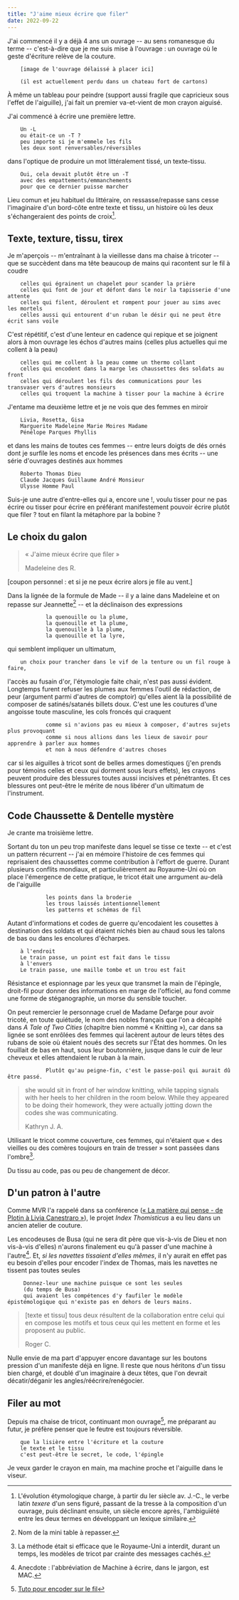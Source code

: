 ```yaml
---
title: "J'aime mieux écrire que filer"
date: 2022-09-22
---
```


J'ai commencé il y a déjà 4 ans un ouvrage -- au sens romanesque du terme -- c'est-à-dire que je me suis mise à l'ouvrage : un ouvrage où le geste d'écriture relève de la couture. 

        [image de l'ouvrage délaissé à placer ici]

        (il est actuellement perdu dans un chateau fort de cartons)

À même un tableau pour peindre (support aussi fragile que capricieux sous l'effet de l'aiguille), j'ai fait un premier va-et-vient de mon crayon aiguisé. 

J'ai commencé à écrire une première lettre. 

        Un -L 
        ou était-ce un -T ? 
        peu importe si je m'emmele les fils
        les deux sont renversables/réversibles

dans l'optique de produire un mot littéralement tissé, un texte-tissu. 

        Oui, cela devait plutôt être un -T
        avec des empattements/emmanchements
        pour que ce dernier puisse marcher

Lieu comun et jeu habituel du littéraire, on ressasse/repasse sans cesse l'imaginaire d'un bord-côte entre texte et tissu, un histoire où les deux s'échangeraient des points de croix[^1].

[^1]: L'évolution étymologique charge, à partir du Ier siècle av. J.-C., le verbe latin *texere* d'un sens figuré, passant de la tresse à la composition d'un ouvrage, puis déclinant ensuite, un siècle encore après, l'ambiguïété entre les deux termes en développant un lexique similaire. 

## Texte, texture, tissu, tirex

Je m'aperçois -- m'entraînant à la vieillesse dans ma chaise à tricoter -- que se succèdent dans ma tête beaucoup de mains qui racontent sur le fil à coudre

        celles qui égrainent un chapelet pour scander la prière
        celles qui font de jour et défont dans le noir la tapisserie d'une attente
        celles qui filent, déroulent et rompent pour jouer au sims avec les mortels
        celles aussi qui entourent d'un ruban le désir qui ne peut être écrit sans voile

C'est répétitif, c'est d'une lenteur en cadence qui repique et se joignent alors à mon ouvrage les échos d'autres mains (celles plus actuelles qui me collent à la peau) 

        celles qui me collent à la peau comme un thermo collant
        celles qui encodent dans la marge les chaussettes des soldats au front
        celles qui déroulent les fils des communications pour les transvaser vers d'autres monsieurs
        celles qui troquent la machine à tisser pour la machine à écrire

J'entame ma deuxième lettre et je ne vois que des femmes en miroir 

        Livia, Rosetta, Gisa
        Marguerite Madeleine Marie Moires Madame
        Pénélope Parques Phyllis

et dans les mains de toutes ces femmes -- entre leurs doigts de dés ornés dont je surfile les noms et encode les présences dans mes écrits -- une série d'ouvrages destinés aux hommes 

        Roberto Thomas Dieu
        Claude Jacques Guillaume André Monsieur
        Ulysse Homme Paul

Suis-je une autre d'entre-elles qui a, encore une !, voulu tisser pour ne pas écrire ou tisser pour écrire en préférant manifestement pouvoir écrire plutôt que filer ? tout en filant la métaphore par la bobine ?

## Le choix du galon

> « J'aime mieux écrire que filer » 
>
> Madeleine des R.

[coupon personnel : et si je ne peux écrire alors je file au vent.] 

Dans la lignée de la formule de Made -- il y a laine dans Madeleine et on repasse sur Jeannette[^3] -- et la déclinaison des expressions 

                la quenouille ou la plume, 
                la quenouille et la plume, 
                la quenouille à la plume, 
                la quenouille et la lyre,

qui semblent impliquer un ultimatum, 

        un choix pour trancher dans le vif de la tenture ou un fil rouge à faire, 
        
l'accès au fusain d'or, l'étymologie faite chair, n'est pas aussi évident. Longtemps furent refuser les plumes aux femmes l'outil de rédaction, de peur (argument parmi d'autres de comptoir) qu'elles aient là la possibilité de composer de satinés/satanés billets doux. C'est une les coutures d'une angoisse toute masculine, les cols froncés qui craquent 

                comme si n'avions pas eu mieux à composer, d'autres sujets plus provoquant
                comme si nous allions dans les lieux de savoir pour apprendre à parler aux hommes
                et non à nous défendre d'autres choses

car si les aiguilles à tricot sont de belles armes domestiques (j'en prends pour témoins celles et ceux qui dorment sous leurs effets), les crayons peuvent produire des blessures toutes aussi incisives et pénétrantes. Et ces blessures ont peut-être le mérite de nous libérer d'un ultimatum de l'instrument. 

[^3]: Nom de la mini table à repasser.

## Code Chaussette & Dentelle mystère

Je crante ma troisième lettre. 

Sortant du ton un peu trop manifeste dans lequel se tisse ce texte -- et c'est un pattern récurrent -- j'ai en mémoire l'histoire de ces femmes qui reprisaient des chaussettes comme contribution à l'effort de guerre. Durant plusieurs conflits mondiaux, et particulièrement au Royaume-Uni où on place l'émergence de cette pratique, le tricot était une arrgument au-delà de l'aiguille 

                les points dans la broderie
                les trous laissés intentionnellement
                les patterns et schémas de fil

Autant d'informations et codes de guerre qu'encodaient les cousettes à destination des soldats et qui étaient nichés bien au chaud sous les talons de bas ou dans les encolures d'écharpes. 

        à l'endroit
        Le train passe, un point est fait dans le tissu
        à l'envers
        Le train passe, une maille tombe et un trou est fait

Résistance et espionnage par les yeux que transmet la main de l'épingle, droit-fil pour donner des informations en marge de l'officiel, au fond comme une forme de stéganographie, un morse du sensible toucher. 

On peut remercier le personnage cruel de Madame Defarge pour avoir tricoté, en toute quiétude, le nom des nobles français que l'on a décapité dans *A Tale of Two Cities* (chapitre bien nommé « Knitting »), car dans sa lignée se sont enrôlées des femmes qui lacèrent autour de leurs têtes des rubans de soie où étaient noués des secrets sur l'État des hommes. On les fouillait de bas en haut, sous leur boutonnière, jusque dans le cuir de leur cheveux et elles attendaient le ruban à la main. 

                Plutôt qu'au peigne-fin, c'est le passe-poil qui aurait dû être passé. 

>she would sit in front of her window knitting, while tapping signals with her heels to her children in the room below. While they appeared to be doing their homework, they were actually jotting down the codes she was communicating. 
>
>Kathryn J. A.

Utilisant le tricot comme couverture, ces femmes, qui n'étaient que « des vieilles ou des comères toujours en train de tresser » sont passées dans l'ombre[^2].

[^2]: La méthode était si efficace que le Royaume-Uni a interdit, durant un temps, les modèles de tricot par crainte des messages cachés. 

Du tissu au code, pas ou peu de changement de décor. 

## D'un patron à l'autre

Comme MVR l'a rappelé dans sa conférence ([« La matière qui pense - de Plotin à Livia Canestraro »](http://vitalirosati.net/slides/2022/conf-2022-10-06ecosophie.html#/title-slide)), le projet *Index Thomisticus* a eu lieu dans un ancien atelier de couture. 

Les encodeuses de Busa (qui ne sera dit père que vis-à-vis de Dieu et non vis-à-vis d'elles) n'aurons finalement eu qu'à passer d'une machine à l'autre[^4]. Et, *si les navettes tissaient d'elles mêmes*, il n'y aurait en effet pas eu besoin d'elles pour encoder l'index de Thomas, mais les navettes ne tissent pas toutes seules

         Donnez-leur une machine puisque ce sont les seules 
         (du temps de Busa) 
         qui avaient les compétences d'y faufiler le modèle épistémologique qui n'existe pas en dehors de leurs mains.

> [texte et tissu] tous deux résultent de la collaboration entre celui qui en compose les motifs et tous ceux qui les mettent en forme et les proposent au public. 
>
> Roger C.

Nulle envie de ma part d'appuyer encore davantage sur les boutons pression d'un manifeste déjà en ligne. Il reste que nous héritons d'un tissu bien chargé, et doublé d'un imaginaire à deux têtes, que l'on devrait décatir/déganir les angles/réécrire/renégocier. 

[^4]: Anecdote : l'abbréviation de Machine à écrire, dans le jargon, est MAC. 

## Filer au mot

Depuis ma chaise de tricot, continuant mon ouvrage[^5], me préparant au futur, je préfère penser que le feutre est toujours réversible. 

        que la lisière entre l'écriture et la couture
        le texte et le tissu
        c'est peut-être le secret, le code, l'épingle

Je veux garder le crayon en main, ma machine proche et l'aiguille dans le viseur. 
 
[^5]: [Tuto pour encoder sur le fil](https://www.popsci.com/story/diy/secret-code-messages-knitting/)
 
<!--
## Mains, miroirs et plumes

Madeleine des Roches (*Les Œuvres*, sonnet VIII)
Marguerite de Navarre
Pénélope d'Ulysse
Les Opératrices du téléphone
Phyllis Latour Doyle, agent secret de la Grande Bretagne pendant la seconde guerre mondiale
Livia Canestraro
Gisa Crosta
Rosetta Rossi Bertolli 
Princesse de Clèves 
Madame Levengle
Melissa Terras
Alicia Viaud
Kathryn J. Atwood (Women Heroes of World War) 
Lucy Adlington, stitches in time
 Writing Secret Codes and Sending Hidden Messages, Gyles Daubeney Brandreth et Peter Stevenson 
et 
1942 book A Guide to Codes and Signals.

Chartier, R. (2004). Texte et tissu: Les dessins d'Anzoletto et la voix de la navette. Actes de la recherche en sciences sociales, no<(sup> 154), 10-23. https://doi.org/10.3917/arss.154.0010 

Dickens A tale of two cities 1898

-->
